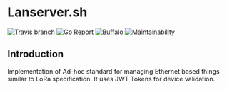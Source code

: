 # Lanserver.sh
[![Travis branch](https://img.shields.io/travis/I1820/lanserver/master.svg?style=flat-square)](https://travis-ci.org/I1820/lanserver)
[![Go Report](https://goreportcard.com/badge/github.com/I1820/lanserver?style=flat-square)](https://goreportcard.com/report/github.com/I1820/lanserver)
[![Buffalo](https://img.shields.io/badge/powered%20by-buffalo-blue.svg?style=flat-square)](http://gobuffalo.io)
[![Maintainability](https://api.codeclimate.com/v1/badges/5db031209d82d7354ae0/maintainability)](https://codeclimate.com/github/I1820/lanserver/maintainability)

## Introduction

Implementation of Ad-hoc standard for managing Ethernet based things similar to LoRa specification.
It uses JWT Tokens for device validation.
